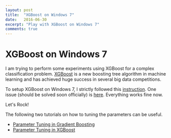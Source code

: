```yaml
---
layout: post
title:  "XGBoost on Windows 7"
date:   2016-06-30
excerpt: "Play with XGBoost on Windows 7"
comments: true
---
```


# XGBoost on Windows 7

I am trying to perform some experiments using XGBoost for a complex classification problem. [XGBoost](https://github.com/dmlc/xgboost) is a new boosting tree algorithm in machine learning and has achieved huge success in several big data competitions. 

To setup XGBoost on Windows 7, I strictly followed this [instruction](https://www.ibm.com/developerworks/community/blogs/jfp/entry/Installing_XGBoost_For_Anaconda_on_Windows?lang=en#action=addcomment). One issue (should be solved soon officially) is [here](https://github.com/dmlc/xgboost/issues/1267). Everything works fine now.

Let's Rock!

The following two tutorials on how to tuning the parameters can be useful.
+ [Parameter Tuning in Gradient Boosting](http://www.analyticsvidhya.com/blog/2016/02/complete-guide-parameter-tuning-gradient-boosting-gbm-python/)
+ [Parameter Tuning in XGBoost](http://www.analyticsvidhya.com/blog/2016/03/complete-guide-parameter-tuning-xgboost-with-codes-python/)